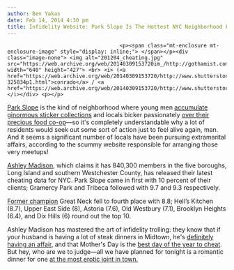```yaml
---
author: Ben Yakas
date: Feb 14, 2014 4:30 pm
title: Infidelity Website: Park Slope Is The Hottest NYC Neighborhood For Cheaters
---
```


	
										<p><span class="mt-enclosure mt-enclosure-image" style="display: inline;"> </span></p><div class="image-none"> <img alt="201204_cheating.jpg" src="https://web.archive.org/web/20140309153720im_/http://gothamist.com/attachments/nyc_arts_john/201204_cheating.jpg" width="640" height="427"> <br> <i> (<a href="https://web.archive.org/web/20140309153720/http://www.shutterstock.com/gallery-325834p1.html">conrado</a> / <a href="https://web.archive.org/web/20140309153720/http://www.shutterstock.com/">shutterstock</a>)</i></div> <p></p>

<p><a href="https://web.archive.org/web/20140309153720/http://gothamist.com/tags/parkslope">Park Slope</a> is the kind of neighborhood where young men <a href="https://web.archive.org/web/20140309153720/http://gothamist.com/2014/01/02/check_out_this_book_of_1990s_sticke.php">accumulate ginormous sticker collections</a> and locals bicker passionately <a href="https://web.archive.org/web/20140309153720/http://gothamist.com/tags/parkslopecoop">over their precious food co-op</a>&#x2014;so it&apos;s completely understandable why a lot of residents would seek out some sort of action just to feel alive again, man. And it seems a significant number of locals have been pursuing extramarital affairs, according to the scummy website responsible for arranging those very meetups!</p>

<p><a href="https://web.archive.org/web/20140309153720/http://gothamist.com/tags/ashleymadison">Ashley Madison</a>, which claims it has 840,300 members in the five boroughs, Long Island and southern Westchester County, has released their latest cheating data for NYC. Park Slope came in first with 10 percent of their clients; Gramercy Park and Tribeca followed with 9.7 and 9.3 respectively. </p>

<p><a href="https://web.archive.org/web/20140309153720/http://gothamist.com/2012/04/26/park_slope_parents_are_big_on_infid.php">Former champion</a> Great Neck fell to fourth place with 8.8; Hell&#x2019;s Kitchen (8.7), Upper East Side (8), Astoria (7.6), Old Westbury (7.1), Brooklyn Heights (6.4), and Dix Hills (6) round out the top 10. </p>

<p>Ashley Madison has mastered the art of infidelity trolling: they know that if your husband is having a lot of steak dinners in Midtown, he&apos;s <a href="https://web.archive.org/web/20140309153720/http://gothamist.com/2013/04/25/cheating_spouses_really_prefer_to_e.php">definitely having an affair</a>, and that Mother&apos;s Day is the <a href="https://web.archive.org/web/20140309153720/http://gothamist.com/2011/04/17/wanna_have_an_affair_try_chelsea_th.php">best day of the year to cheat</a>. But hey, who are we to judge&#x2014;all we have planned for tonight is a romantic dinner for one <a href="https://web.archive.org/web/20140309153720/http://gothamist.com/2014/01/29/white_castle.php">at the most erotic joint in town.</a></p>					
										
									
				